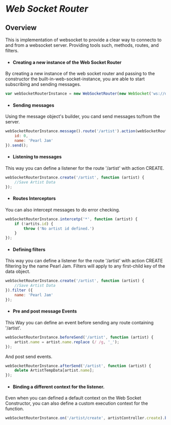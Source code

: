 # *Web Socket Router*

Overview
--------
This is implementation of websocket to provide a clear way to connecto to and from a websocket server. Providing tools such, methods, routes, and filters.



* #### Creating a new instance of the Web Socket Router

By creating a new instance of the web socket router and passing to the constructor the built-in-web-socket-instance, you are able to start subscribing and sending messages.

```javascript
var webSocketRouterInstance = new WebSocketRouter(new WebSocket('ws://domain:port')[, context]);
```



* #### Sending messages

Using the message object's builder, you cand send messages to/from the server.

```javascript
webSocketRouterInstance.message().route('/artist').action(webSocketRouterInstance.action.CREATE).data({
	id: 0,
	name: 'Pearl Jam'
}).send();
```



* #### Listening to messages

This way you can define a listener for the route '/artist' with action CREATE.

```javascript
webSocketRouterInstance.create('/artist', function (artist) {
	//Save Artist Data
});
```


* #### Routes Interceptors

You can also intercept messages to do error checking.

```javascript
webSocketRouterInstance.intercetp('*', function (artist) {
	if (!artits.id) {
    	throw ('No artist id defined.')
    }
});
```

* #### Defining filters

This way you can define a listener for the route '/artist' with action CREATE filtering by the name Pearl Jam. Filters will apply to any first-child key of the data object. 

```javascript
webSocketRouterInstance.create('/artist', function (artist) {
	//Save Artist Data
}).filter ({
	name: 'Pearl Jam'
});
```

* #### Pre and post message Events
This Way you can define an event before sending any route containing '/artist'.

```javascript
webSocketRouterInstance.beforeSend('/artist', function (artist) {
	artist.name = artist.name.replace (/ /g, '_');
});
```

And post send events.

```javascript
webSocketRouterInstance.afterSend('/artist', function (artist) {
	delete ArtistTempData[artist.name];
});
```

* #### Binding a different context for the listener.
Even when you can defined a default context on the Web Socket Constructor, you can also define a custom execution context for the function.

```javascript
webSocketRouterInstance.on('/artist/create', artistController.create).bind(artistController);
```


